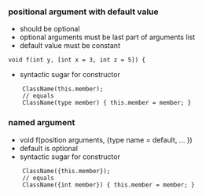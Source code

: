 ### positional argument with default value
  - should be optional
  - optional arguments must be last part of arguments list
  - default value must be constant
```
void f(int y, [int x = 3, int z = 5]) {
```
  - syntactic sugar for constructor
```
    ClassName(this.member);
    // equals
    ClassName(type member) { this.member = member; }
``` 

### named argument
  - void f(position arguments, {type name = default, ... })
  - default is optional
  - syntactic sugar for constructor
```
    ClassName({this.member});
    // equals
    ClassName({int member}) { this.member = member; }
``` 